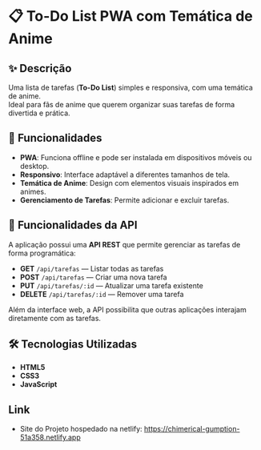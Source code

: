 # 📋 To-Do List PWA com Temática de Anime

## ✨ Descrição

Uma lista de tarefas (**To-Do List**) simples e responsiva, com uma temática de anime.  
Ideal para fãs de anime que querem organizar suas tarefas de forma divertida e prática.

## 🎯 Funcionalidades

- **PWA**: Funciona offline e pode ser instalada em dispositivos móveis ou desktop.
- **Responsivo**: Interface adaptável a diferentes tamanhos de tela.
- **Temática de Anime**: Design com elementos visuais inspirados em animes.
- **Gerenciamento de Tarefas**: Permite adicionar e excluir tarefas.

## 🚀 Funcionalidades da API

A aplicação possui uma **API REST** que permite gerenciar as tarefas de forma programática:

- **GET** `/api/tarefas` — Listar todas as tarefas
- **POST** `/api/tarefas` — Criar uma nova tarefa
- **PUT** `/api/tarefas/:id` — Atualizar uma tarefa existente
- **DELETE** `/api/tarefas/:id` — Remover uma tarefa

Além da interface web, a API possibilita que outras aplicações interajam diretamente com as tarefas.

## 🛠️ Tecnologias Utilizadas

- **HTML5**
- **CSS3**
- **JavaScript**


## Link

- Site do Projeto hospedado na netlify: https://chimerical-gumption-51a358.netlify.app
